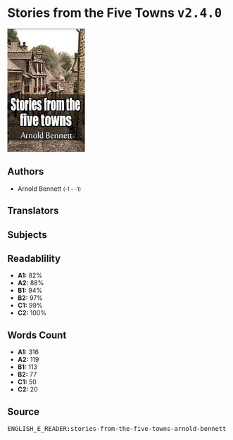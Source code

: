 # Stories from the Five Towns <kbd>v2.4.0</kbd>

![](./cover.medium.jpg "")

## Authors


 - Arnold Bennett <small>(-1 - -1)</small>

## Translators



## Subjects



## Readablility


 - **A1:** 82%
 - **A2:** 88%
 - **B1:** 94%
 - **B2:** 97%
 - **C1:** 99%
 - **C2:** 100%

## Words Count


 - **A1:** 316
 - **A2:** 119
 - **B1:** 113
 - **B2:** 77
 - **C1:** 50
 - **C2:** 20

## Source


<kbd>ENGLISH_E_READER:stories-from-the-five-towns-arnold-bennett</kbd>
